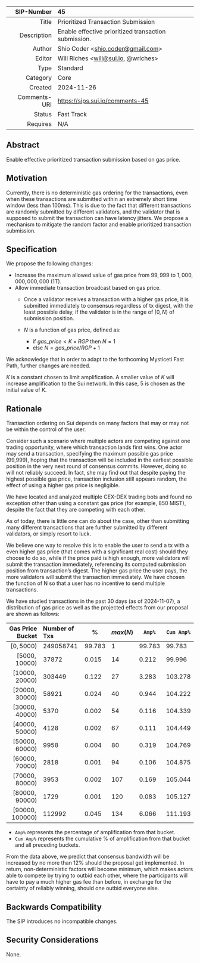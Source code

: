 
| SIP-Number          | 45 |
| ---:                | :--- |
| Title               | Prioritized Transaction Submission |
| Description         | Enable effective prioritized transaction submission. |
| Author              | Shio Coder \<shio.coder@gmail.com\> |
| Editor              | Will Riches \<will@sui.io, @wriches\>
| Type                | Standard |
| Category            | Core |
| Created             | 2024-11-26 |
| Comments-URI        | https://sips.sui.io/comments-45 |
| Status              | Fast Track |
| Requires            | N/A |

## Abstract

Enable effective prioritized transaction submission based on gas price.

## Motivation

Currently, there is no deterministic gas ordering for the transactions, even when these transactions are submitted within an extremely short time window (less than 100ms). This is due to the fact that different transactions are randomly submitted by different validators, and the validator that is supposed to submit the transaction can have latency jitters. We propose a mechanism to mitigate the random factor and enable prioritized transaction submission.

## Specification

We propose the following changes:

- Increase the maximum allowed value of gas price from $99,999$ to $1,000,000,000,000$ (1T).
- Allow immediate transaction broadcast based on gas price.
  - Once a validator receives a transaction with a higher gas price, it is submitted immediately to consensus regardless of tx digest, with the least possible delay, if the validator is in the range of $[0, N)$ of submission position.
  - $N$ is a function of gas price, defined as:

    - if $`gas\_price < K \times RGP`$ then $N = 1$
    - else $`N = gas\_price / RGP + 1`$

We acknowledge that in order to adapt to the forthcoming Mysticeti Fast Path, further changes are needed.  

$K$ is a constant chosen to limit amplification. A smaller value of $K$ will increase amplification to the Sui network. In this case, $5$ is chosen as the initial value of $K$.

## Rationale

Transaction ordering on Sui depends on many factors that may or may not be within the control of the user.

Consider such a scenario where multiple actors are competing against one trading opportunity, where which transaction lands first wins. One actor may send a transaction, specifying the maximum possible gas price (99,999), hoping that the transaction will be included in the earliest possible position in the very next round of consensus commits. However, doing so will not reliably succeed. In fact, she may find out that despite paying the highest possible gas price, transaction inclusion still appears random, the effect of using a higher gas price is negligible.

We have located and analyzed multiple CEX-DEX trading bots and found no exception other than using a constant gas price (for example, 850 MIST), despite the fact that they are competing with each other.

As of today, there is little one can do about the case, other than submitting many different transactions that are further submitted by different validators, or simply resort to luck.

We believe one way to resolve this is to enable the user to send a tx with a even higher gas price (that comes with a significant real cost) should they choose to do so, while if the price paid is high enough, more validators will submit the transaction immediately, referencing its computed submission position from transaction’s digest. The higher gas price the user pays, the more validators will submit the transaction immediately. We have chosen the function of N so that a user has no incentive to send multiple transactions.

We have studied transactions in the past 30 days (as of 2024-11-07), a distribution of gas price as well as the projected effects from our proposal are shown as follows:

| Gas Price Bucket | Number of Txs | %      | $max(N)$ | `Amp%`   | `Cum Amp%` |
| ---------------: | :------------ | ------ | ------ | ------ | -------- |
| $[0, 5000)$        | 249058741     | 99.783 | 1      | 99.783 | 99.783   |
| $[5000, 10000)$    | 37872         | 0.015  | 14     | 0.212  | 99.996   |
| $[10000, 20000)$   | 303449        | 0.122  | 27     | 3.283  | 103.278  |
| $[20000, 30000)$   | 58921         | 0.024  | 40     | 0.944  | 104.222  |
| $[30000, 40000)$   | 5370          | 0.002  | 54     | 0.116  | 104.339  |
| $[40000, 50000)$   | 4128          | 0.002  | 67     | 0.111  | 104.449  |
| $[50000, 60000)$   | 9958          | 0.004  | 80     | 0.319  | 104.769  |
| $[60000, 70000)$   | 2818          | 0.001  | 94     | 0.106  | 104.875  |
| $[70000, 80000)$   | 3953          | 0.002  | 107    | 0.169  | 105.044  |
| $[80000, 90000)$   | 1729          | 0.001  | 120    | 0.083  | 105.127  |
| $[90000, 100000)$  | 112992        | 0.045  | 134    | 6.066  | 111.193  |

- `Amp%` represents the percentage of amplification from that bucket.
- `Cum Amp%` represents the cumulative % of amplification from that bucket and all preceding buckets.

From the data above, we predict that consensus bandwidth will be increased by no more than 12% should the proposal get implemented. In return, non-deterministic factors will become minimum, which makes actors able to compete by trying to outbid each other, where the participants will have to pay a much higher gas fee than before, in exchange for the certainty of reliably winning, should one outbid everyone else.

## Backwards Compatibility

The SIP introduces no incompatible changes.

## Security Considerations

None.
